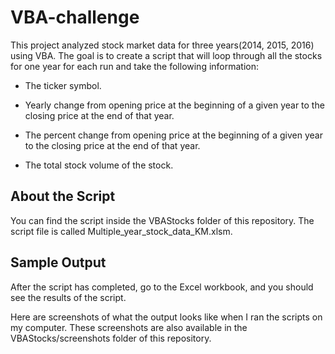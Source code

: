 # VBA-challenge

This project analyzed stock market data for three years(2014, 2015, 2016) using VBA.
The goal is to create a script that will loop through all the stocks for one year for each run and take the following information:

- The ticker symbol.

- Yearly change from opening price at the beginning of a given year to the closing price at the end of that year.

- The percent change from opening price at the beginning of a given year to the closing price at the end of that year.

- The total stock volume of the stock.

## About the Script
You can find the script inside the VBAStocks folder of this repository. The script file is called Multiple_year_stock_data_KM.xlsm.

## Sample Output
After the script has completed, go to the Excel workbook, and you should see the results of the script.

Here are screenshots of what the output looks like when I ran the scripts on my computer. These screenshots are also available in the VBAStocks/screenshots folder of this repository.

